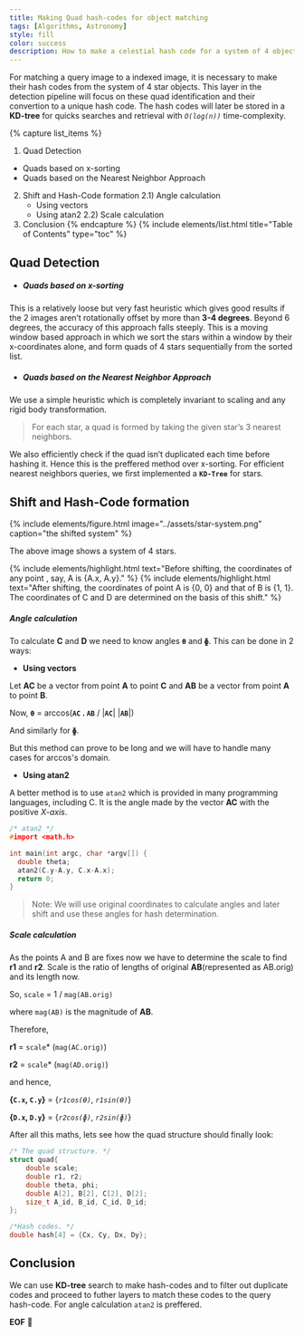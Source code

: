 ```yaml
---
title: Making Quad hash-codes for object matching
tags: [Algorithms, Astronomy]
style: fill
color: success
description: How to make a celestial hash code for a system of 4 objects.
---
```



For matching a query image to a indexed image, it is necessary to make 
their hash codes from the system of 4 star objects. This layer in the 
detection pipeline will focus on these quad identification and their 
convertion to a unique hash code. The hash codes will later be stored 
in a **KD-tree** for quicks searches and retrieval with *`O(log(n))`* time-complexity.


{% capture list_items %}
1) Quad Detection
- Quads based on x-sorting
- Quads based on the Nearest Neighbor Approach
2) Shift and Hash-Code formation
2.1) Angle calculation
    - Using vectors
    - Using atan2
2.2) Scale calculation
3) Conclusion
{% endcapture %}
{% include elements/list.html title="Table of Contents" type="toc" %}


## Quad Detection


- ##### Quads based on x-sorting

This is a relatively loose but very fast heuristic which gives good results 
if the 2 images aren’t rotationally offset by more than **3-4 degrees**. 
Beyond 6 degrees, the accuracy of this approach falls steeply. This is a moving window
based approach in which we sort the stars within a window by their x-coordinates alone, 
and form quads of 4 stars sequentially from the sorted list.


- ##### Quads based on the Nearest Neighbor Approach

We use a simple heuristic which is completely invariant to scaling 
and any rigid body transformation.

> For each star, a quad is formed by taking the given star’s 3 nearest neighbors.

We also efficiently check if the quad isn’t duplicated each time before hashing it. 
Hence this is the preffered method over x-sorting.
For efficient nearest neighbors queries, we first implemented a **`KD-Tree`** for stars.


## Shift and Hash-Code formation

{% include elements/figure.html image="../assets/star-system.png" caption="the shifted system" %}

The above image shows a system of 4 stars. 

{% include elements/highlight.html text="Before shifting, the coordinates of any point , say, A  is {A.x, A.y}." %}
{% include elements/highlight.html text="After shifting, the coordinates of point A  is {0, 0} and that of 
B is {1, 1}. The coordinates of C and D are determined on the basis of this shift." %}



##### Angle calculation

To calculate **C** and **D** we need to know angles **`Ɵ`** and **`ɸ`**. This can be done in 2 ways:

- **Using vectors**

Let **AC**  be a vector from point **A** to point **C** and **AB**  be a vector from point **A** to point **B**.

Now, **`Ɵ`** = arccos(**`AC` . `AB`** / \|**`AC`**\| \|**`AB`**\|)

And similarly for **`ɸ`**.

But this method can prove to be long and we will have to handle many cases for arccos's domain.

- **Using atan2**

A better method is to use `atan2` which is provided in many programming languages, including C. 
It is the angle made by the vector **AC** with the positive *X-axis*.

```c
/* atan2 */
#import <math.h>

int main(int argc, char *argv[]) {
  double theta;
  atan2(C.y-A.y, C.x-A.x);
  return 0;
}
```

> Note: We will use original coordinates to calculate angles and later shift and use these angles for hash determination.

##### Scale calculation

As the points A and B are fixes now we have to determine the scale to find **r1** and **r2**. 
Scale is the ratio of lengths of original **AB**(represented as AB.orig) and its length now. 

So, `scale` = 1 / `mag(AB.orig)`

where `mag(AB)` is the magnitude of **AB**.

Therefore,

**r1** = `scale`\* (`mag(AC.orig)`) 

**r2** = `scale`\* (`mag(AD.orig)`)

and hence,

**{`C.x`, `C.y`}** = {*`r1cos(Ɵ)`*, *`r1sin(Ɵ)`*}

**{`D.x`, `D.y`}** = {*`r2cos(ɸ)`*, *`r2sin(ɸ)`*}

After all this maths, lets see how the quad structure should finally look:

```c
/* The quad structure. */
struct quad{
    double scale;
    double r1, r2;
    double theta, phi;
    double A[2], B[2], C[2], D[2];
    size_t A_id, B_id, C_id, D_id;
};

/*Hash codes. */
double hash[4] = {Cx, Cy, Dx, Dy};
```

## Conclusion 
We can use __KD-tree__ search to make hash-codes and to 
filter out duplicate codes and proceed to futher layers to match these codes to 
the query hash-code. For angle calculation `atan2` is preffered. 

**EOF** :wave: